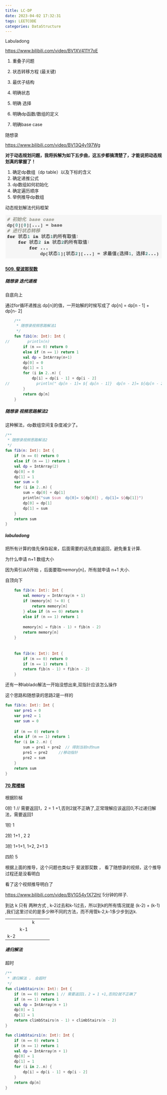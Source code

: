 ```yaml
---
title: LC-DP
date: 2023-04-02 17:32:31
tags: LEETCODE
categories: DataStructure
---
```




Labuladong

https://www.bilibili.com/video/BV1XV411Y7oE

1. 重叠子问题
2. 状态转移方程 (最关键)
3. 最优子结构



1. 明确状态
2. 明确 选择
3. 明确dp函数/数组的定义
4. 明确base case



随想录

https://www.bilibili.com/video/BV13Q4y197Wg



**对于动态规划问题，我将拆解为如下五步曲，这五步都搞清楚了，才能说把动态规划真的掌握了！**

1. 确定dp数组（dp table）以及下标的含义
2. 确定递推公式
3. dp数组如何初始化
4. 确定遍历顺序
5. 举例推导dp数组



动态规划解法代码框架

![20230701162055](LC-DP/20230701162055.jpg)





#### [509. 斐波那契数](https://leetcode.cn/problems/fibonacci-number/)



##### 随想录 迭代递推

自底向上

通过for循环递推出 dp[n]的值，一开始解的时候写成了  dp[n] = dp[n - 1] + dp[n- 2] 



```kotlin
    /**
     * 随想录视频思路解法1
     */
    fun fib1(n: Int): Int {
//        println(n)
        if (n == 0) return 0
        else if (n == 1) return 1
        val dp = IntArray(n+1)
        dp[0] = 0
        dp[1] = 1
        for (i in 2..n) {
            dp[i] = dp[i - 1] + dp[i - 2]
//            println(" dp[n - 1]= ${ dp[n - 1]}  dp[n - 2]= ${dp[n - 2]}")
        }
        return dp[n]
    }
```



##### 随想录  视频思路解法2



这种解法，dp数组空间复杂度减少了。

```kotlin
/**
 * 随想录视频思路解法2
 */
fun fib(n: Int): Int {
    if (n == 0) return 0
    else if (n == 1) return 1
    val dp = IntArray(2)
    dp[0] = 0
    dp[1] = 1
    var sum = 0
    for (i in 2..n) {
        sum = dp[0] + dp[1]
        println("sum $sum  dp[0]= ${dp[0]} , dp[1]= ${dp[1]}")
        dp[0] = dp[1]
        dp[1] = sum
    }
    return sum
}
```





##### labuladong

把所有计算的值先保存起来，后面需要的话先直接返回，避免重复计算.



为什么申请 n+1 数组大小

因为索引从0开始 ，后面要取memory[n]，所有就申请 n+1 大小.



自顶向下



```kotlin
    fun fib(n: Int): Int {
        val memory = IntArray(n + 1)
        if (memory[n] != 0) {
            return memory[n]
        } else if (n == 0) return 0
        else if (n == 1) return 1

        memory[n] = fib(n - 1) + fib(n - 2)
        return memory[n]
    }


    fun fib(n: Int): Int {
        if (n == 0) return 0
        if (n == 1) return 1
        return fib(n - 1) + fib(n - 2)
    }
```



还有一种lablado解法一开始没想出来,双指针应该怎么操作



这个思路和随想录的思路2是一样的

```kotlin
fun fib(n: Int): Int {
    var pre1 = 0
    var pre2 = 1
    var sum = 0

    if (n == 0) return 0
    else if (n == 1) return 1
    for (i in 2..n) {
        sum = pre1 + pre2  // 得到当前n的num
        pre1 = pre2     //移动指针
        pre2 = sum
    }
    return sum
}
```



#### [70 爬楼梯](https://leetcode.cn/problems/climbing-stairs/)



根据阶梯

0阶								 1 //  需要返回1，2 = 1 +1,否则2就不正确了,正常理解应该返回0,不过递归解法，需要返回1

1阶 					 			1 	 

2阶	1+1 , 2	  			 2

3阶  1+1+1, 1+2, 2+1	3

四阶	 							5

根据上面的推导，这个问题也类似于 斐波那契数	， 看了随想录的视频，这个推导过程还是没看明白



看了这个视频推导明白了

https://www.bilibili.com/video/BV1G54y1X72H/		5分钟的样子.

到达 k 只有 两种方式 , k-2过去和k-1过去，所以到k的所有情况就是  (k-2)  + (k-1) ,我们这里讨论的是多少种不同的方法，而不用管k-2,k-1多少步到达k.

|      |      |      |      |      |      |
| :--: | :--: | :--: | ---- | ---- | ---- |
|      |      |  k   |      |      |      |
|      | k-1  |      |      |      |      |
| k-2  |      |      |      |      |      |



##### 递归解法

超时

```kotlin
/**
 * 递归解法 ， 会超时
 */
fun climbStairs(n: Int): Int {
    if (n == 0) return 1 // 需要返回1，2 = 1 +1,否则2就不正确了
    if (n == 1) return 1
    val dp = IntArray(n + 1)
    dp[0] = 1
    dp[1] = 1
    return climbStairs(n - 1) + climbStairs(n - 2)
}
```







```kotlin
fun climbStairs1(n: Int): Int {
    if (n == 0) return 1
    if (n == 1) return 1
    val dp = IntArray(n + 1)
    dp[0] = 1
    dp[1] = 1
    for (i in 2..n) {
        dp[i] = dp[i - 1] + dp[i - 2]
    }
    return dp[n]
}
```
